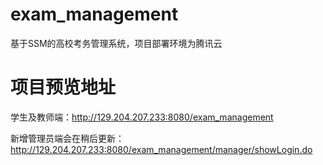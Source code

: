 # exam_management
基于SSM的高校考务管理系统，项目部署环境为腾讯云

# 项目预览地址

学生及教师端：http://129.204.207.233:8080/exam_management

新增管理员端会在稍后更新：http://129.204.207.233:8080/exam_management/manager/showLogin.do
